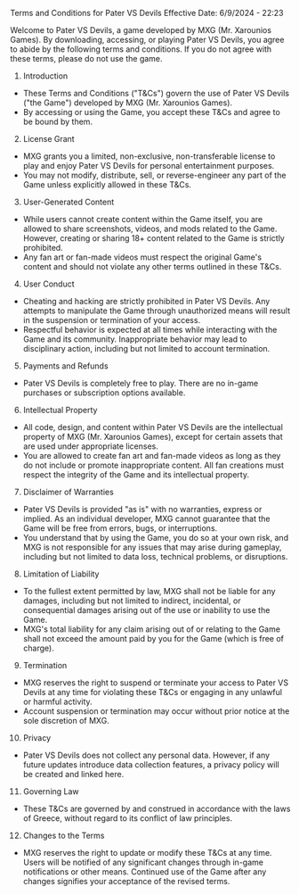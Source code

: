 Terms and Conditions for Pater VS Devils
Effective Date: 6/9/2024 - 22:23

Welcome to Pater VS Devils, a game developed by MXG (Mr. Xarounios Games). By downloading, accessing, or playing Pater VS Devils, you agree to abide by the following terms and conditions. If you do not agree with these terms, please do not use the game.

1. Introduction
- These Terms and Conditions ("T&Cs") govern the use of Pater VS Devils ("the Game") developed by MXG (Mr. Xarounios Games).
- By accessing or using the Game, you accept these T&Cs and agree to be bound by them.

2. License Grant
- MXG grants you a limited, non-exclusive, non-transferable license to play and enjoy Pater VS Devils for personal entertainment purposes.
- You may not modify, distribute, sell, or reverse-engineer any part of the Game unless explicitly allowed in these T&Cs.

3. User-Generated Content
- While users cannot create content within the Game itself, you are allowed to share screenshots, videos, and mods related to the Game. However, creating or sharing 18+ content related to the Game is strictly prohibited.
- Any fan art or fan-made videos must respect the original Game's content and should not violate any other terms outlined in these T&Cs.

4. User Conduct
- Cheating and hacking are strictly prohibited in Pater VS Devils. Any attempts to manipulate the Game through unauthorized means will result in the suspension or termination of your access.
- Respectful behavior is expected at all times while interacting with the Game and its community. Inappropriate behavior may lead to disciplinary action, including but not limited to account termination.

5. Payments and Refunds
- Pater VS Devils is completely free to play. There are no in-game purchases or subscription options available.

6. Intellectual Property
- All code, design, and content within Pater VS Devils are the intellectual property of MXG (Mr. Xarounios Games), except for certain assets that are used under appropriate licenses.
- You are allowed to create fan art and fan-made videos as long as they do not include or promote inappropriate content. All fan creations must respect the integrity of the Game and its intellectual property.

7. Disclaimer of Warranties
- Pater VS Devils is provided "as is" with no warranties, express or implied. As an individual developer, MXG cannot guarantee that the Game will be free from errors, bugs, or interruptions.
- You understand that by using the Game, you do so at your own risk, and MXG is not responsible for any issues that may arise during gameplay, including but not limited to data loss, technical problems, or disruptions.

8. Limitation of Liability
- To the fullest extent permitted by law, MXG shall not be liable for any damages, including but not limited to indirect, incidental, or consequential damages arising out of the use or inability to use the Game.
- MXG's total liability for any claim arising out of or relating to the Game shall not exceed the amount paid by you for the Game (which is free of charge).

9. Termination
- MXG reserves the right to suspend or terminate your access to Pater VS Devils at any time for violating these T&Cs or engaging in any unlawful or harmful activity.
- Account suspension or termination may occur without prior notice at the sole discretion of MXG.

10. Privacy
- Pater VS Devils does not collect any personal data. However, if any future updates introduce data collection features, a privacy policy will be created and linked here.

11. Governing Law
- These T&Cs are governed by and construed in accordance with the laws of Greece, without regard to its conflict of law principles.

12. Changes to the Terms
- MXG reserves the right to update or modify these T&Cs at any time. Users will be notified of any significant changes through in-game notifications or other means. Continued use of the Game after any changes signifies your acceptance of the revised terms.
